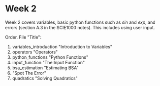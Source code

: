 # Week 2

Week 2 covers variables, basic python functions such as *sin* and *exp*, and errors (section A.3 in the SCIE1000 notes). This includes using user input.

Order. File "Title":

1. variables_introduction "Introduction to Variables"
2. operators "Operators"
3. python_functions "Python Functions"
4. input_function "The Input Function"
5. bsa_estimation "Estimating BSA"
6. "Spot The Error"
7. quadratics "Solving Quadratics"
